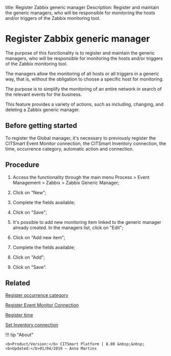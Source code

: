 title: Register Zabbix generic manager
Description: Register and maintain the generic managers, who will be responsible for monitoring the hosts and/or triggers of the Zabbix monitoring tool.
# Register Zabbix generic manager

The purpose of this functionality is to register and maintain the generic
managers, who will be responsible for monitoring the hosts and/or triggers of
the Zabbix monitoring tool.

The managers allow the monitoring of all hosts or all triggers in a generic way,
that is, without the obligation to choose a specific host for monitoring.

The purpose is to simplify the monitoring of an entire network in search of the
relevant events for the business.

This feature provides a variety of actions, such as including, changing, and
deleting a Zabbix generic manager.

Before getting started
--------------------------

To register the Global manager, it's necessary to previously register the
CITSmart Event Monitor connection, the CITSmart Inventory connection, the time,
occurrence category, automatic action and connection.

Procedure
-------------

1.  Access the functionality through the main menu Process \> Event Management
    \> Zabbix \> Zabbix Generic Manager;

2.  Click on "New";

3.  Complete the fields available;

4.  Click on "Save";

5.  It's possible to add new monitoring item linked to the generic manager
    already created. In the managers list, click on "Edit";

6.  Click on "Add new item";

7.  Complete the fields available;

8.  Click on "Add";

9.  Click on "Save".

Related
-------

[Register occurrence category](/en-us/citsmart-platform-8/processes/event/configuration/register-occurence-category.html)

[Register Event Monitor Connection](/en-us/citsmart-platform-8/processes/event/configuration/register-event-monitor-connection.html)

[Register time](/en-us/citsmart-platform-8/processes/event/configuration/register-time.html)

[Set Inventory connection](/en-us/citsmart-platform-8/processes/event/configuration/set-inventory-connection.html)


!!! tip "About"

    <b>Product/Version:</b> CITSmart Platform | 8.00 &nbsp;&nbsp;
    <b>Updated:</b>01/04/2019 – Anna Martins
